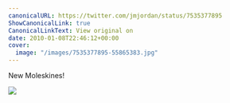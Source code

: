 ```yaml
---
canonicalURL: https://twitter.com/jmjordan/status/7535377895
ShowCanonicalLink: true
CanonicalLinkText: View original on
date: 2010-01-08T22:46:12+00:00
cover:
  image: "/images/7535377895-55865383.jpg"
---
```

New Moleskines!

![](/images/7535377895-55865383.jpg)
